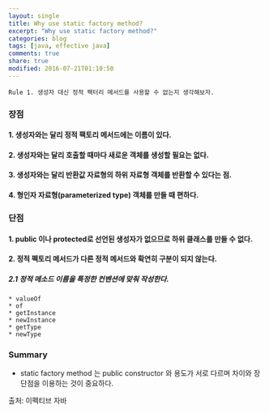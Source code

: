 ```yaml
---
layout: single
title: Why use static factory method?
excerpt: "Why use static factory method?"
categories: blog
tags: [java, effective java]
comments: true
share: true
modified: 2016-07-21T01:10:50
---
```

```
Rule 1. 생성자 대신 정적 팩터리 메서드를 사용할 수 없는지 생각해보자.
```

### 장점

#### 1. 생성자와는 달리 정적 팩토리 메서드에는 이름이 있다.  

#### 2. 생성자와는 달리 호출할 때마다 새로운 객체를 생성할 필요는 없다.  

#### 3. 생성자와는 달리 반환값 자료형의 하위 자료형 객체를 반환할 수 있다는 점.  

#### 4. 형인자 자료형(parameterized type) 객체를 만들 때 편하다.  


### 단점

#### 1. public 이나 protected로 선언된 생성자가 없으므로 하위 클래스를 만들 수 없다.

#### 2. 정적 펙토리 메서드가 다른 정적 메서드와 확연히 구분이 되지 않는다.

##### 2.1 정적 메소드 이름을 특정한 컨벤션에 맞춰 작성한다.
   
    * valueOf
    * of
    * getInstance
    * newInstance
    * getType
    * newType


### Summary
- static factory method 는 public constructor 와 용도가 서로 다르며 차이와 장단점을 이용하는 것이 중요하다.

출처: 이펙티브 자바